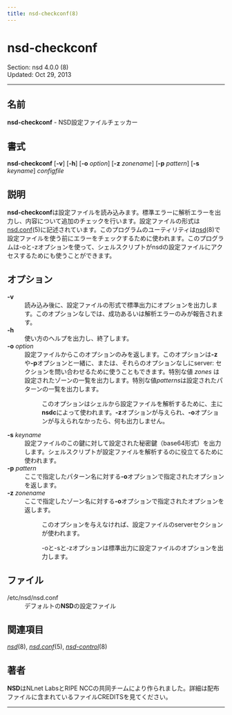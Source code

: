```yaml
---
title: nsd-checkconf(8)
---
```

<h1>nsd-checkconf</h1>

Section: nsd 4.0.0 (8)<br />
Updated: Oct 29, 2013<br />
<hr />
<h2>名前</h2>
<p><strong>nsd-checkconf</strong> - NSD設定ファイルチェッカー</p>
<h2>書式</h2>
<p><strong>nsd-checkconf</strong> [<strong>-v</strong>] [<strong>-h</strong>] [<strong>-o</strong> <em>option</em>] [<strong>-z</strong> <em>zonename</em>] [<strong>-p</strong> <em>pattern</em>] [<strong>-s</strong> <em>keyname</em>] <em>configfile</em></p>
<h2>説明</h2>
<p><strong>nsd-checkconf</strong>は設定ファイルを読み込みます。標準エラーに解析エラーを出力し、内容について追加のチェックを行います。設定ファイルの形式は<a href="../nsd.conf/">nsd.conf</a>(5)に記述されています。このプログラムのユーティリティは<a href="../nsd/">nsd</a>(8)で設定ファイルを使う前にエラーをチェックするために使われます。このプログラムは-oと-zオプションを使って、シェルスクリプトがnsdの設定ファイルにアクセスするためにも使うことができます。</p>
<h2>オプション</h2>
<dl compact="compact">
<dt><strong>-v</strong></dt>
<dd>読み込み後に、設定ファイルの形式で標準出力にオプションを出力します。このオプションなしでは、成功あるいは解析エラーのみが報告されます。</dd>
<dt><strong>-h</strong></dt>
<dd>使い方のヘルプを出力し、終了します。</dd>
<dt><strong>-o</strong> <em>option</em></dt>
<dd>設定ファイルからこのオプションのみを返します。このオプションは<strong>-z</strong>や<strong>-p</strong>オプションと一緒に、または、それらのオプションなしにserver: セクションを問い合わせるために使うこともできます。特別な値 <em>zones</em> は設定されたゾーンの一覧を出力します。特別な値<em>patterns</em>は設定されたパターンの一覧を出力します。
<dl compact="compact">
<dd>このオプションはシェルから設定ファイルを解析するために、主に<strong>nsdc</strong>によって使われます。<strong>-z</strong>オプションが与えられ、<strong>-o</strong>オプションが与えられなかったら、何も出力しません。</dd>
</dl>
</dd>
<dt><strong>-s</strong> <em>keyname</em></dt>
<dd>設定ファイルのこの鍵に対して設定された秘密鍵（base64形式）を出力します。シェルスクリプトが設定ファイルを解析するのに役立てるために使われます。</dd>
<dt><strong>-p</strong> <em>pattern</em></dt>
<dd>ここで指定したパターン名に対する<strong>-o</strong>オプションで指定されたオプションを返します。</dd>
<dt><strong>-z</strong> <em>zonename</em></dt>
<dd>ここで指定したゾーン名に対する<strong>-o</strong>オプションで指定されたオプションを返します。
<dl compact="compact">
<dd>このオプションを与えなければ、設定ファイルのserverセクションが使われます。</dd>
</dl>
<dl compact="compact">
<dd>-oと-sと-zオプションは標準出力に設定ファイルのオプションを出力します。</dd>
</dl>
</dd>
</dl>
<h2>ファイル</h2>
<dl compact="compact">
<dt>/etc/nsd/nsd.conf</dt>
<dd>デフォルトの<strong>NSD</strong>の設定ファイル</dd>
</dl>
<h2>関連項目</h2>
<p><em><a href="../nsd/">nsd</a></em>(8), <em><a href="../nsd.conf/">nsd.conf</a></em>(5), <em><a href="../nsd-control/">nsd-control</a></em>(8)</p>
<h2>著者</h2>
<p><strong>NSD</strong>はNLnet LabsとRIPE NCCの共同チームにより作られました。詳細は配布ファイルに含まれているファイルCREDITSを見てください。</p>
<hr />
